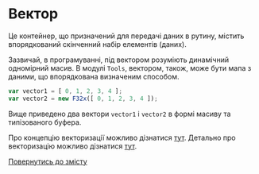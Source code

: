 # Вектор

Це контейнер, що призначений для передачі даних в рутину, містить впорядкований скінченний набір елементів (даних).

Зазвичай, в програмуванні, під вектором розуміють динамічний одномірний масив. В модулі `Tools`, вектором, також, може бути мапа з даними, що впорядкована визначеним способом.

```js
var vector1 = [ 0, 1, 2, 3, 4 ];
var vector2 = new F32x([ 0, 1, 2, 3, 4 ]);
```

Вище приведено два вектори `vector1` i `vector2` в формі масиву та типізованого буфера.

Про концепцію векторизації можливо дізнатися [тут](../concept/Vectorization.md).
Детально про векторизацію можливо дізнатися [тут](../tutorial/Vectorize.md).

[Повернутись до змісту](../README.md#Концепції)
